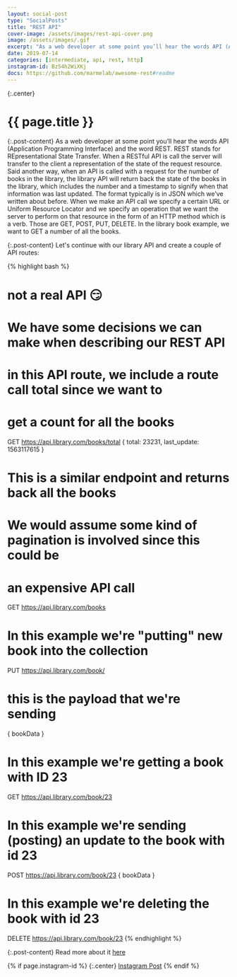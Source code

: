 ```yaml
---
layout: social-post
type: "SocialPosts"
title: "REST API"
cover-image: /assets/images/rest-api-cover.png
image: /assets/images/.gif
excerpt: "As a web developer at some point you’ll hear the words API (Application Programming Interface) and the word REST..."
date: 2019-07-14
categories: [intermediate, api, rest, http]
instagram-id: Bz54h2WiXKj
docs: https://github.com/marmelab/awesome-rest#readme
---
```

{:.center}
# {{ page.title }}

{:.post-content}
As a web developer at some point you’ll hear the words API
(Application Programming Interface) and the word REST. REST stands for
REpresentational State Transfer. When a RESTful API is call the server will
transfer to the client a representation of the state of the request resource.
Said another way, when an API is called with a request for the number of books
in the library, the library API will return back the state of the books in the
library, which includes the number and a timestamp to signify when that information
was last updated. The format typically is in JSON which we’ve written about
before. When we make an API call we specify a certain URL or Uniform Resource
Locator and we specify an operation that we want the server to perform on that
resource in the form of an HTTP method which is a verb. Those are GET, POST,
PUT, DELETE. In the library book example, we want to GET a number of all the books.

{:.post-content}
Let's continue with our library API and create a couple of API routes:

{% highlight bash %}
# not a real API 😏

# We have some decisions we can make when describing our REST API
# in this API route, we include a route call total since we want to
# get a count for all the books
GET https://api.library.com/books/total
{
  total: 23231,
  last_update: 1563117615
}

# This is a similar endpoint and returns back all the books
# We would assume some kind of pagination is involved since this could be
# an expensive API call
GET https://api.library.com/books

# In this example we're "putting" new book into the collection
PUT https://api.library.com/book/
# this is the payload that we're sending
{
  bookData
}

# In this example we're getting a book with ID 23
GET https://api.library.com/book/23

# In this example we're sending (posting) an update to the book with id 23
POST https://api.library.com/book/23
{
  bookData
}

# In this example we're deleting the book with id 23
DELETE https://api.library.com/book/23
{% endhighlight %}


{:.post-content}
Read more about it <a href="{{page.docs}}" target="_blank">here</a>

{% if page.instagram-id %}
{:.center}
<a class="insta-link" href="https://www.instagram.com/p/{{page.instagram-id}}" target="_blank">Instagram Post</a>
{% endif %}
